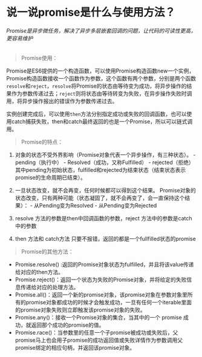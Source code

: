 # 说一说promise是什么与使用方法？



###### Promise是异步微任务，解决了异步多层嵌套回调的问题，让代码的可读性更高，更容易维护

> Promise使用：

Promise是ES6提供的一个构造函数，可以使用Promise构造函数new一个实例，Promise构造函数接收一个函数作为参数，这个函数有两个参数，分别是两个函数 `resolve`和`reject`，`resolve`将Promise的状态由等待变为成功，将异步操作的结果作为参数传递过去；`reject`则将状态由等待转变为失败，在异步操作失败时调用，将异步操作报出的错误作为参数传递过去。

实例创建完成后，可以使用`then`方法分别指定成功或失败的回调函数，也可以使用catch捕获失败，then和catch最终返回的也是一个Promise，所以可以链式调用。 

> Promise的特点： 

1. 对象的状态不受外界影响（Promise对象代表一个异步操作，有三种状态）。 - pending（执行中） - Resolved（成功，又称Fulfilled） - rejected（拒绝） 其中pending为初始状态，fulfilled和rejected为结束状态（结束状态表示promise的生命周期已结束）。 

2. 一旦状态改变，就不会再变，任何时候都可以得到这个结果。 Promise对象的状态改变，只有两种可能（状态凝固了，就不会再变了，会一直保持这个结果）： - 从Pending变为Resolved - 从Pending变为Rejected 
3. resolve 方法的参数是then中回调函数的参数，reject 方法中的参数是catch中的参数 
4. then 方法和 catch方法 只要不报错，返回的都是一个fullfilled状态的promise 

> Promise的其他方法： 

- Promise.resolve() :返回的Promise对象状态为fulfilled，并且将该value传递给对应的then方法。 
- Promise.reject()：返回一个状态为失败的Promise对象，并将给定的失败信息传递给对应的处理方法。 
- Promise.all()：返回一个新的promise对象，该promise对象在参数对象里所有的promise对象都成功的时候才会触发成功，一旦有任何一个iterable里面的promise对象失败则立即触发该promise对象的失败。 
- Promise.any()：接收一个Promise对象的集合，当其中的一个 promise 成功，就返回那个成功的promise的值。 
- Promise.race()：当参数里的任意一个子promise被成功或失败后，父promise马上也会用子promise的成功返回值或失败详情作为参数调用父promise绑定的相应句柄，并返回该promise对象。